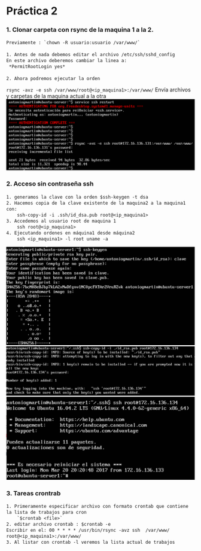 # Práctica 2


### 1. Clonar carpeta con rsync de la maquina 1 a la 2.  

	Previamente : `chown -R usuario:usuario /var/www/`

    1. Antes de nada debemos editar el archivo /etc/ssh/sshd_config
	En este archivo deberemos cambiar la linea a:
	 *PermitRootLogin yes*   

    2. Ahora podremos ejecutar la orden  

`rsync -avz -e ssh /var/www/root@<ip_maquina1>:/var/www/` Envía archivos y carpetas de la maquina actual a la otra
![Test rsync](https://github.com/antoniogmartin/highPerformanceWebServers/blob/master/practicas/practica2/images/test-rsync.png)

### 2. Acceso sin contraseña ssh
    1. generamos la clave con la orden $ssh-keygen -t dsa
    2. Hacemos copia de la clave existente de la maquina2 a la maquina1 con:
    	ssh-copy-id -i .ssh/id_dsa.pub root@<ip_maquina1>
    3. Accedemos al usuario root de maquina 1
		ssh root@<ip_maquina1>
    4. Ejecutando ordenes en máquina1 desde máquina2
		ssh <ip_maquina1> -l root uname -a
		
![generar clave](https://github.com/antoniogmartin/highPerformanceWebServers/blob/master/practicas/practica2/images/generacion-clave.png)
![Añadir clave](https://github.com/antoniogmartin/highPerformanceWebServers/blob/master/practicas/practica2/images/add-clave.png)
![Entrar sin clave](https://github.com/antoniogmartin/highPerformanceWebServers/blob/master/practicas/practica2/images/entrar-sin-clave.png)

### 3. Tareas crontrab  

    1. Primeramente especificar archivo con formato crontab que contiene la lista de trabajos para cron
		`$crontab <file>`
    2. editar archivo crontab : $crontab -e
	Escribir en el: 00 * * * * /usr/bin/rsync -avz ssh  /var/www/ root@<ip_maquina1>:/var/www/
    3. Al listar con crontab -l veremos la lista actual de trabajos
